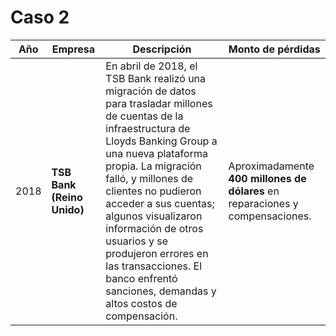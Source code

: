 # Caso 2 
| Año  | Empresa                     | Descripción                                                                                                                                                                                                                                                                                                                                                         | Monto de pérdidas                                       |
|------|-----------------------------|---------------------------------------------------------------------------------------------------------------------------------------------------------------------------------------------------------------------------------------------------------------------------------------------------------------------------------------------------------------------|----------------------------------------------------------|
| 2018 | **TSB Bank (Reino Unido)**  | En abril de 2018, el TSB Bank realizó una migración de datos para trasladar millones de cuentas de la infraestructura de Lloyds Banking Group a una nueva plataforma propia. La migración falló, y millones de clientes no pudieron acceder a sus cuentas; algunos visualizaron información de otros usuarios y se produjeron errores en las transacciones. El banco enfrentó sanciones, demandas y altos costos de compensación. | Aproximadamente **400 millones de dólares** en reparaciones y compensaciones. |
